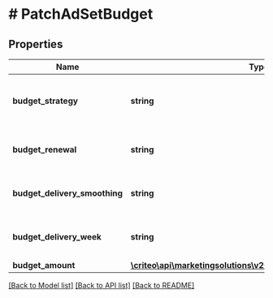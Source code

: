 # # PatchAdSetBudget

## Properties

Name | Type | Description | Notes
------------ | ------------- | ------------- | -------------
**budget_strategy** | **string** | Whether your budget is capped or not | [optional]
**budget_renewal** | **string** | The pace of the budget renewal | [optional]
**budget_delivery_smoothing** | **string** | The pace at which the budget can be spent | [optional]
**budget_delivery_week** | **string** | The delivery week for the budget | [optional]
**budget_amount** | [**\criteo\api\marketingsolutions\v2022_10\Model\NillableDecimal**](NillableDecimal.md) |  | [optional]

[[Back to Model list]](../../README.md#models) [[Back to API list]](../../README.md#endpoints) [[Back to README]](../../README.md)

